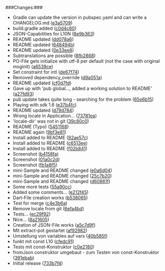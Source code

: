###Changes:###
<ul><li>Gradle can update the version in pubspec.yaml and can write a CHANGELOG.md (<a href="http://github.com/MikeMitterer/dart-l10n-gettext/commit/e3a5709cef1e170b1804e48f57458d5c8181672c">e3a5709</a>)</li>
<li>build.gradle added (<a href="http://github.com/MikeMitterer/dart-l10n-gettext/commit/c0d4c60360cd54fd767778582c8c04f5a06c41e8">c0d4c60</a>)</li>
<li>JSON-Capabilities for L10N (<a href="http://github.com/MikeMitterer/dart-l10n-gettext/commit/8e9b363e80cc72d2e0ca8e22f2c713b34c67b75c">8e9b363</a>)</li>
<li>README updated (<a href="http://github.com/MikeMitterer/dart-l10n-gettext/commit/dd078a6dfdf0c9bab42be17665975cadf031141c">dd078a6</a>)</li>
<li>README updated (<a href="http://github.com/MikeMitterer/dart-l10n-gettext/commit/648494b9ce926bd6eb2446c97a68f48c6832067d">648494b</a>)</li>
<li>README updated (<a href="http://github.com/MikeMitterer/dart-l10n-gettext/commit/0e33ee80609725902c0a57e88710d51af422d076">0e33ee8</a>)</li>
<li>Subtranslations are possible (<a href="http://github.com/MikeMitterer/dart-l10n-gettext/commit/8fb2868ae6ae4bf06a06005fac5fe440c5edaf55">8fb2868</a>)</li>
<li>PO-File gets initialize with utf-8 per default (not the case with original msginit) (<a href="http://github.com/MikeMitterer/dart-l10n-gettext/commit/a6539ceeaa4dae2b113e72de5287789199367f58">a6539ce</a>)</li>
<li>Set constraint for intl (<a href="http://github.com/MikeMitterer/dart-l10n-gettext/commit/de67f7489079ed9d2fb0d25d2f891da7d72a07c3">de67f74</a>)</li>
<li>Removed dependency_override (<a href="http://github.com/MikeMitterer/dart-l10n-gettext/commit/d9a051aa8a7232172430f3d96c3a012d480e542d">d9a051a</a>)</li>
<li>README updated (<a href="http://github.com/MikeMitterer/dart-l10n-gettext/commit/cf0d7fdd0b55459763e22665dd18daa1f1a7f5ef">cf0d7fd</a>)</li>
<li>Gave up with 'pub global..., added a working solution to README' (<a href="http://github.com/MikeMitterer/dart-l10n-gettext/commit/a27fd93149e605e41760eaeddde201fdd08dfde7">a27fd93</a>)</li>
<li>pub update takes quite long - searching for the problem (<a href="http://github.com/MikeMitterer/dart-l10n-gettext/commit/65e6b15f17d581aeb8e50044e9ba1ca54a98dede">65e6b15</a>)</li>
<li>Playing with sdk 1.6 (<a href="http://github.com/MikeMitterer/dart-l10n-gettext/commit/e37b4fc639b0a4ef001e373190350c81a07b3e20">e37b4fc</a>)</li>
<li>README updated (<a href="http://github.com/MikeMitterer/dart-l10n-gettext/commit/d79d784f200adfeb3084d1038a2a592b2c32f330">d79d784</a>)</li>
<li>Wrong locale in Application... (<a href="http://github.com/MikeMitterer/dart-l10n-gettext/commit/73781ea5a66b84b180cd58a16a25b4f196c23bd6">73781ea</a>)</li>
<li>'locale-dir' was not in git (<a href="http://github.com/MikeMitterer/dart-l10n-gettext/commit/39c80c0f45eb0ea8df9b8b54f58fcd25ef7b0cc8">39c80c0</a>)</li>
<li>README (Typo) (<a href="http://github.com/MikeMitterer/dart-l10n-gettext/commit/54511681330e4f138100d1d844863e16ec168fca">5451168</a>)</li>
<li>README again (<a href="http://github.com/MikeMitterer/dart-l10n-gettext/commit/9bf3e812eeae3e4dd35325e5640b9eea2412f341">9bf3e81</a>)</li>
<li>Install added to README (<a href="http://github.com/MikeMitterer/dart-l10n-gettext/commit/92ae57c8c96fbd7c1b682ad01c8d57b911de07d4">92ae57c</a>)</li>
<li>Install added to README (<a href="http://github.com/MikeMitterer/dart-l10n-gettext/commit/c6513eee318f789669d1a33c3df57a2ea5cfdb34">c6513ee</a>)</li>
<li>Install added to README (<a href="http://github.com/MikeMitterer/dart-l10n-gettext/commit/f02b841cd3ff3be6f24b3e6d4c82ace6fe4f4b25">f02b841</a>)</li>
<li>Screenshot (<a href="http://github.com/MikeMitterer/dart-l10n-gettext/commit/b4158fa25577ea9dcded642755966feeb0fceb35">b4158fa</a>)</li>
<li>Screenshot (<a href="http://github.com/MikeMitterer/dart-l10n-gettext/commit/01a0c2d7af92771f72688edc69acfb9862f9d3ea">01a0c2d</a>)</li>
<li>Screenshot (<a href="http://github.com/MikeMitterer/dart-l10n-gettext/commit/fb1a8f595b1a9bd21e43c11f508b0e670531ed88">fb1a8f5</a>)</li>
<li>mini-Sample and README changed (<a href="http://github.com/MikeMitterer/dart-l10n-gettext/commit/e0a6d0410b86820a24f0b244226ff7f9cac74595">e0a6d04</a>)</li>
<li>mini-Sample and README changed (<a href="http://github.com/MikeMitterer/dart-l10n-gettext/commit/25c7b20fa6aab711fb539d9c937ad714f3c3346b">25c7b20</a>)</li>
<li>mini-Sample and README changed (<a href="http://github.com/MikeMitterer/dart-l10n-gettext/commit/d60861f88d7a456eb7ee864214e727a1ed5a4ccf">d60861f</a>)</li>
<li>Some more tests (<a href="http://github.com/MikeMitterer/dart-l10n-gettext/commit/55a90ccf834fa42dfae4381517f39098bb7324af">55a90cc</a>)</li>
<li>Added some comments... (<a href="http://github.com/MikeMitterer/dart-l10n-gettext/commit/e212f452ca9d07e7786efc4d5ce45ffa9251377e">e212f45</a>)</li>
<li>Dart-File creation works (<a href="http://github.com/MikeMitterer/dart-l10n-gettext/commit/b53806575d75ad557d3ca2056b7e91685caef428">b538065</a>)</li>
<li>Test for merge (<a href="http://github.com/MikeMitterer/dart-l10n-gettext/commit/c4e3b6a3370dff5ef128a3b013aa2e15689603fb">c4e3b6a</a>)</li>
<li>Remove locale from git (<a href="http://github.com/MikeMitterer/dart-l10n-gettext/commit/6efa4bdb6cef830ee186e98f840946f346b50519">6efa4bd</a>)</li>
<li>Tests... (<a href="http://github.com/MikeMitterer/dart-l10n-gettext/commit/ec29f92f433a7a2f1353cb92eee0bc9edb3edb95">ec29f92</a>)</li>
<li>Nice... (<a href="http://github.com/MikeMitterer/dart-l10n-gettext/commit/8a21605e6e11ca5291fa52ec0088926825206965">8a21605</a>)</li>
<li>Creation of JSON-File works (<a href="http://github.com/MikeMitterer/dart-l10n-gettext/commit/a5c7d9f90425f9ce3fb91452f9e23e3e595b9489">a5c7d9f</a>)</li>
<li>Mit extract-pot gestartet (<a href="http://github.com/MikeMitterer/dart-l10n-gettext/commit/af92982429a206c4cf9c3a4cf5c8a972fe1db6c6">af92982</a>)</li>
<li>Umstellung von variables auf vars (<a href="http://github.com/MikeMitterer/dart-l10n-gettext/commit/40b585f6b61625ac2dfb80083d76b025d6ceaf9a">40b585f</a>)</li>
<li>funkt mit const L10 (<a href="http://github.com/MikeMitterer/dart-l10n-gettext/commit/cfedc915c4092ea2bb51b0f51e9c985792b5edb2">cfedc91</a>)</li>
<li>Tests mit const-Konstruktor (<a href="http://github.com/MikeMitterer/dart-l10n-gettext/commit/c0e21808abda2da10da0d6f40215a76349806794">c0e2180</a>)</li>
<li>fromJson construktor umgebaut - zum Testen von const-Konstruktor (<a href="http://github.com/MikeMitterer/dart-l10n-gettext/commit/391ebabe7f6f1183113b01f5b627a87ab0e88e0f">391ebab</a>)</li>
<li>Initial release (<a href="http://github.com/MikeMitterer/dart-l10n-gettext/commit/733b7f49242f2e01fabc85af13ee42c8a16ae7d3">733b7f4</a>)</li></ul>